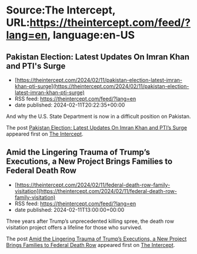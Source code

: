 # Source:The Intercept, URL:https://theintercept.com/feed/?lang=en, language:en-US

## Pakistan Election: Latest Updates On Imran Khan and PTI's Surge
 - [https://theintercept.com/2024/02/11/pakistan-election-latest-imran-khan-pti-surge](https://theintercept.com/2024/02/11/pakistan-election-latest-imran-khan-pti-surge)
 - RSS feed: https://theintercept.com/feed/?lang=en
 - date published: 2024-02-11T20:22:35+00:00

<p>And why the U.S. State Department is now in a difficult position on Pakistan.</p>
<p>The post <a href="https://theintercept.com/2024/02/11/pakistan-election-latest-imran-khan-pti-surge/">Pakistan Election: Latest Updates On Imran Khan and PTI&#8217;s Surge</a> appeared first on <a href="https://theintercept.com">The Intercept</a>.</p>

## Amid the Lingering Trauma of Trump’s Executions, a New Project Brings Families to Federal Death Row
 - [https://theintercept.com/2024/02/11/federal-death-row-family-visitation](https://theintercept.com/2024/02/11/federal-death-row-family-visitation)
 - RSS feed: https://theintercept.com/feed/?lang=en
 - date published: 2024-02-11T13:00:00+00:00

<p>Three years after Trump’s unprecedented killing spree, the death row visitation project offers a lifeline for those who survived.</p>
<p>The post <a href="https://theintercept.com/2024/02/11/federal-death-row-family-visitation/">Amid the Lingering Trauma of Trump’s Executions, a New Project Brings Families to Federal Death Row</a> appeared first on <a href="https://theintercept.com">The Intercept</a>.</p>

